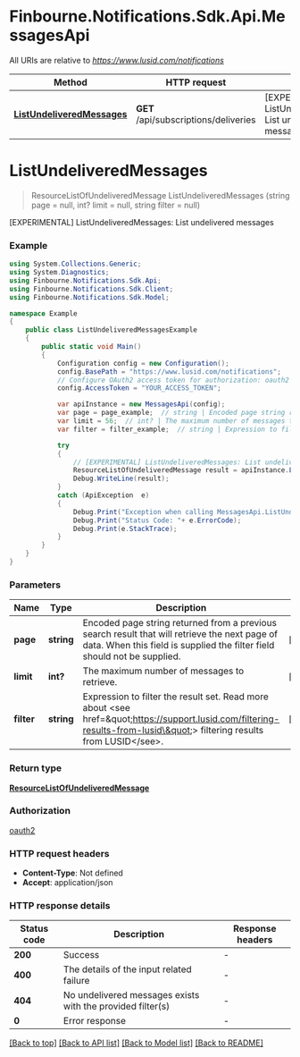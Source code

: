 # Finbourne.Notifications.Sdk.Api.MessagesApi

All URIs are relative to *https://www.lusid.com/notifications*

Method | HTTP request | Description
------------- | ------------- | -------------
[**ListUndeliveredMessages**](MessagesApi.md#listundeliveredmessages) | **GET** /api/subscriptions/deliveries | [EXPERIMENTAL] ListUndeliveredMessages: List undelivered messages


<a name="listundeliveredmessages"></a>
# **ListUndeliveredMessages**
> ResourceListOfUndeliveredMessage ListUndeliveredMessages (string page = null, int? limit = null, string filter = null)

[EXPERIMENTAL] ListUndeliveredMessages: List undelivered messages

### Example
```csharp
using System.Collections.Generic;
using System.Diagnostics;
using Finbourne.Notifications.Sdk.Api;
using Finbourne.Notifications.Sdk.Client;
using Finbourne.Notifications.Sdk.Model;

namespace Example
{
    public class ListUndeliveredMessagesExample
    {
        public static void Main()
        {
            Configuration config = new Configuration();
            config.BasePath = "https://www.lusid.com/notifications";
            // Configure OAuth2 access token for authorization: oauth2
            config.AccessToken = "YOUR_ACCESS_TOKEN";

            var apiInstance = new MessagesApi(config);
            var page = page_example;  // string | Encoded page string returned from a previous search result that will retrieve the next page of data. When this field is supplied the filter field should not be supplied. (optional) 
            var limit = 56;  // int? | The maximum number of messages to retrieve. (optional) 
            var filter = filter_example;  // string | Expression to filter the result set. Read more about <see href=\"https://support.lusid.com/filtering-results-from-lusid\"> filtering results from LUSID</see>. (optional) 

            try
            {
                // [EXPERIMENTAL] ListUndeliveredMessages: List undelivered messages
                ResourceListOfUndeliveredMessage result = apiInstance.ListUndeliveredMessages(page, limit, filter);
                Debug.WriteLine(result);
            }
            catch (ApiException  e)
            {
                Debug.Print("Exception when calling MessagesApi.ListUndeliveredMessages: " + e.Message );
                Debug.Print("Status Code: "+ e.ErrorCode);
                Debug.Print(e.StackTrace);
            }
        }
    }
}
```

### Parameters

Name | Type | Description  | Notes
------------- | ------------- | ------------- | -------------
 **page** | **string**| Encoded page string returned from a previous search result that will retrieve the next page of data. When this field is supplied the filter field should not be supplied. | [optional] 
 **limit** | **int?**| The maximum number of messages to retrieve. | [optional] 
 **filter** | **string**| Expression to filter the result set. Read more about &lt;see href&#x3D;\&quot;https://support.lusid.com/filtering-results-from-lusid\&quot;&gt; filtering results from LUSID&lt;/see&gt;. | [optional] 

### Return type

[**ResourceListOfUndeliveredMessage**](ResourceListOfUndeliveredMessage.md)

### Authorization

[oauth2](../README.md#oauth2)

### HTTP request headers

 - **Content-Type**: Not defined
 - **Accept**: application/json


### HTTP response details
| Status code | Description | Response headers |
|-------------|-------------|------------------|
| **200** | Success |  -  |
| **400** | The details of the input related failure |  -  |
| **404** | No undelivered messages exists with the provided filter(s) |  -  |
| **0** | Error response |  -  |

[[Back to top]](#) [[Back to API list]](../README.md#documentation-for-api-endpoints) [[Back to Model list]](../README.md#documentation-for-models) [[Back to README]](../README.md)


